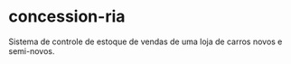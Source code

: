 # concession-ria
Sistema de controle de estoque de vendas de uma loja de carros novos e semi-novos.
